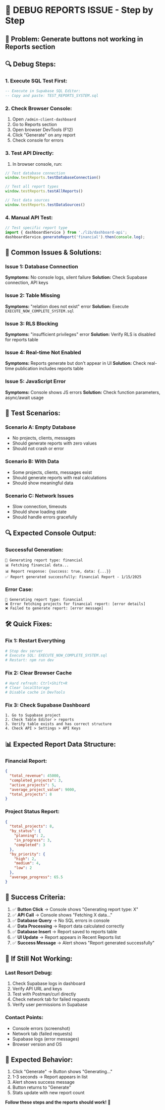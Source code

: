 # 🔧 DEBUG REPORTS ISSUE - Step by Step

## 🎯 **Problem:** Generate buttons not working in Reports section

## 🔍 **Debug Steps:**

### **1. Execute SQL Test First:**
```sql
-- Execute in Supabase SQL Editor:
-- Copy and paste: TEST_REPORTS_SYSTEM.sql
```

### **2. Check Browser Console:**
1. Open `/admin-client-dashboard`
2. Go to Reports section
3. Open browser DevTools (F12)
4. Click "Generate" on any report
5. Check console for errors

### **3. Test API Directly:**
1. In browser console, run:
```javascript
// Test database connection
window.testReports.testDatabaseConnection()

// Test all report types
window.testReports.testAllReports()

// Test data sources
window.testReports.testDataSources()
```

### **4. Manual API Test:**
```javascript
// Test specific report type
import { dashboardService } from './lib/dashboard-api';
dashboardService.generateReport('financial').then(console.log);
```

## 🔧 **Common Issues & Solutions:**

### **Issue 1: Database Connection**
**Symptoms:** No console logs, silent failure
**Solution:** Check Supabase connection, API keys

### **Issue 2: Table Missing**
**Symptoms:** "relation does not exist" error
**Solution:** Execute `EXECUTE_NOW_COMPLETE_SYSTEM.sql`

### **Issue 3: RLS Blocking**
**Symptoms:** "insufficient privileges" error
**Solution:** Verify RLS is disabled for reports table

### **Issue 4: Real-time Not Enabled**
**Symptoms:** Reports generate but don't appear in UI
**Solution:** Check real-time publication includes reports table

### **Issue 5: JavaScript Error**
**Symptoms:** Console shows JS errors
**Solution:** Check function parameters, async/await usage

## 🧪 **Test Scenarios:**

### **Scenario A: Empty Database**
- No projects, clients, messages
- Should generate reports with zero values
- Should not crash or error

### **Scenario B: With Data**
- Some projects, clients, messages exist
- Should generate reports with real calculations
- Should show meaningful data

### **Scenario C: Network Issues**
- Slow connection, timeouts
- Should show loading state
- Should handle errors gracefully

## 🔍 **Expected Console Output:**

### **Successful Generation:**
```
🔄 Generating report type: financial
📊 Fetching financial data...
📊 Report response: {success: true, data: {...}}
✅ Report generated successfully: Financial Report - 1/15/2025
```

### **Error Case:**
```
🔄 Generating report type: financial
❌ Error fetching projects for financial report: [error details]
❌ Failed to generate report: [error message]
```

## 🛠️ **Quick Fixes:**

### **Fix 1: Restart Everything**
```bash
# Stop dev server
# Execute SQL: EXECUTE_NOW_COMPLETE_SYSTEM.sql
# Restart: npm run dev
```

### **Fix 2: Clear Browser Cache**
```bash
# Hard refresh: Ctrl+Shift+R
# Clear localStorage
# Disable cache in DevTools
```

### **Fix 3: Check Supabase Dashboard**
```
1. Go to Supabase project
2. Check Table Editor > reports
3. Verify table exists and has correct structure
4. Check API > Settings > API Keys
```

## 📊 **Expected Report Data Structure:**

### **Financial Report:**
```json
{
  "total_revenue": 45000,
  "completed_projects": 3,
  "active_projects": 5,
  "average_project_value": 9000,
  "total_projects": 8
}
```

### **Project Status Report:**
```json
{
  "total_projects": 8,
  "by_status": {
    "planning": 2,
    "in_progress": 3,
    "completed": 3
  },
  "by_priority": {
    "high": 2,
    "medium": 4,
    "low": 2
  },
  "average_progress": 65.5
}
```

## 🎯 **Success Criteria:**

1. ✅ **Button Click** → Console shows "Generating report type: X"
2. ✅ **API Call** → Console shows "Fetching X data..."
3. ✅ **Database Query** → No SQL errors in console
4. ✅ **Data Processing** → Report data calculated correctly
5. ✅ **Database Insert** → Report saved to reports table
6. ✅ **UI Update** → Report appears in Recent Reports list
7. ✅ **Success Message** → Alert shows "Report generated successfully"

## 🚨 **If Still Not Working:**

### **Last Resort Debug:**
1. Check Supabase logs in dashboard
2. Verify API URL and keys
3. Test with Postman/curl directly
4. Check network tab for failed requests
5. Verify user permissions in Supabase

### **Contact Points:**
- Console errors (screenshot)
- Network tab (failed requests)
- Supabase logs (error messages)
- Browser version and OS

## 🎯 **Expected Behavior:**
1. Click "Generate" → Button shows "Generating..."
2. 1-3 seconds → Report appears in list
3. Alert shows success message
4. Button returns to "Generate"
5. Stats update with new report count

**Follow these steps and the reports should work!** 🚀

